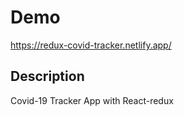 # Demo
https://redux-covid-tracker.netlify.app/

## Description
Covid-19 Tracker App with React-redux